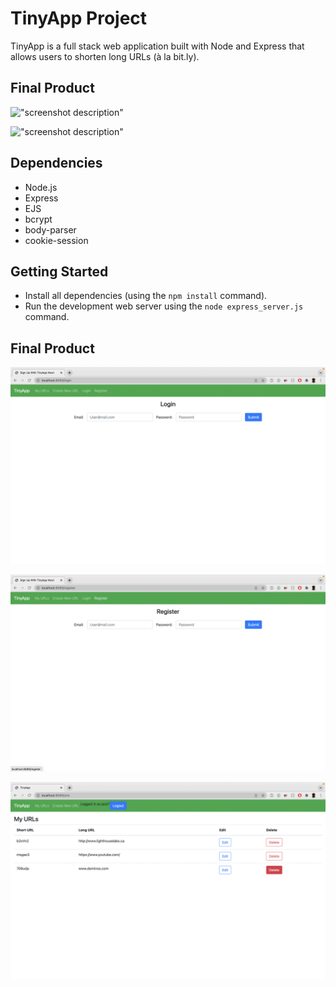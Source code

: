 # TinyApp Project

TinyApp is a full stack web application built with Node and Express that allows users to shorten long URLs (à la bit.ly).

## Final Product

!["screenshot description"](#)

!["screenshot description"](#)

## Dependencies

- Node.js
- Express
- EJS
- bcrypt
- body-parser
- cookie-session

## Getting Started

- Install all dependencies (using the `npm install` command).
- Run the development web server using the `node express_server.js` command.

## Final Product

!["Screenshot of login page"](https://github.com/marquis2020/tinyapp/blob/master/docs/urls-pages-login.png?raw=true)

!["Screenshot of register page"](https://github.com/marquis2020/tinyapp/blob/master/docs/urls-pages-reg.png?raw=true)

!["Screenshot of urls page"](https://github.com/marquis2020/tinyapp/blob/master/docs/urls-page04.png?raw=true)
